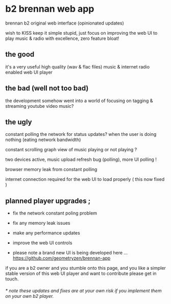 # b2 brennan web app

brennan b2 original web interface (opinionated updates)

wish to KISS keep it simple stupid, just focus on improving the web UI to play music & radio with excellence, zero feature bloat!


## the good

it's a very useful high quality (wav & flac files) music & internet radio enabled web UI player

## the bad (well not too bad)

the development somehow went into a world of focusing on tagging & streaming youtube video music?

## the ugly

constant polling the network for status updates? when the user is doing nothing (eating network bandwidth)

constant scrolling graph view of music playing or not playing ?

two devices active, music upload refresh bug (polling), more UI polling !

browser memory leak from constant polling

internet connection required for the web UI to load properly ( this now fixed )

## planned player upgrades ;

- fix the network constant poling problem

- fix any memory leak issues

- make any performance updates

- improve the web UI controls

* please note a brand new UI is being developed here ... https://github.com/geometryzen/brennan-app

if you are a b2 owner and you stumble onto this page, and you like a simpler stable version of this web UI player and want to contribute please get in touch.

###### * note these updates and fixes are at your own risk if you implement them on your own b2 player. 
